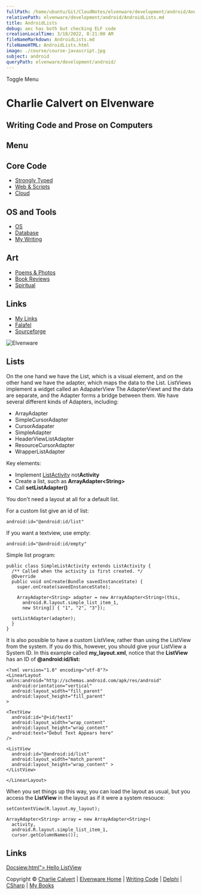 ```yaml
---
fullPath: /home/ubuntu/Git/CloudNotes/elvenware/development/android/AndroidLists.md
relativePath: elvenware/development/android/AndroidLists.md
title: AndroidLists
debug: aec has both but checking ELF code
creationLocalTime: 3/18/2022, 8:21:00 AM
fileNameMarkdown: AndroidLists.md
fileNameHTML: AndroidLists.html
image: ./course/course-javascript.jpg
subject: android
queryPath: elvenware/development/android/
---
```


<!-- toc -->
<!-- tocstop -->

Toggle Menu

Charlie Calvert on Elvenware
============================

Writing Code and Prose on Computers
-----------------------------------

Menu
----

Core Code
---------

-   [Strongly Typed](../index.html)
-   [Web & Scripts](../web/index.html)
-   [Cloud](../cloud/index.shtml)

OS and Tools
------------

-   [OS](../../os/index.html)
-   [Database](../database/index.html)
-   [My Writing](../../books/index.html)

Art
---

-   [Poems & Photos](../../Art/index.html)
-   [Book Reviews](../../books/reading/index.html)
-   [Spiritual](../../spirit/index.html)

Links
-----

-   [My Links](../../links.html)
-   [Falafel](http://www.falafel.com/)
-   [Sourceforge](http://sourceforge.net/projects/elvenware/)

![Elvenware](../../images/elvenwarelogo.png)

Lists
-----

On the one hand we have the List, which is a visual element, and on the
other hand we have the adapter, which maps the data to the List.
ListViews implement a widget called an AdapaterView The AdapterViewt and
the data are separate, and the Adapter forms a bridge between them. We
have several different kinds of Adapters, including:

-   ArrayAdapter
-   SimpleCursorAdapter
-   CursorAdapater
-   SimpleAdapter
-   HeaderViewListAdapter
-   ResourceCursorAdapter
-   WrapperListAdapter

Key elements:

-   Implement
    [ListActivity](http://developer.android.com/reference/android/app/ListActivity.html)
    not**Activity**
-   Create a list, such as **ArrayAdapter\<String\>**
-   Call **setListAdapter()**

You don't need a layout at all for a default list.

For a custom list give an id of list:

``` {.code}
android:id="@android:id/list"
```

If you want a textview, use empty:

``` {.code}
android:id="@android:id/empty"
```

Simple list program:

``` {.code}
public class SimpleListActivity extends ListActivity {
  /** Called when the activity is first created. */
  @Override
  public void onCreate(Bundle savedInstanceState) {
    super.onCreate(savedInstanceState); 

    ArrayAdapter<String> adapter = new ArrayAdapter<String>(this, 
      android.R.layout.simple_list_item_1, 
      new String[] { "1", "2", "3"});
 
  setListAdapter(adapter);
  }
}
```

It is also possible to have a custom ListView, rather than using the
ListView from the system. If you do this, however, you should give your
ListView a System ID. In this example called **my\_layout.xml**, notice
that the **ListView** has an ID of **@android:id/list:**

    <?xml version="1.0" encoding="utf-8"?>
    <LinearLayout xmlns:android="http://schemas.android.com/apk/res/android"
      android:orientation="vertical"
      android:layout_width="fill_parent"
      android:layout_height="fill_parent"
    >

    <TextView 
      android:id="@+id/text1"
      android:layout_width="wrap_content" 
      android:layout_height="wrap_content" 
      android:text="Debut Text Appears here"
    />

    <ListView
      android:id="@android:id/list"
      android:layout_width="match_parent"
      android:layout_height="wrap_content" >
    </ListView>

    </LinearLayout>

When you set things up this way, you can load the layout as usual, but
you access the **ListView** in the layout as if it were a system
resouce:

``` {.code}
setContentView(R.layout.my_layout);
        
ArrayAdapter<String> array = new ArrayAdapter<String>(
  activity, 
  android.R.layout.simple_list_item_1,
  cursor.getColumnNames());
```

Links
-----

[Docsiew.html"\> Hello
ListView](http://developer.android.com/reference/android/app/ListActivity.html)

Copyright © [Charlie Calvert](../../index.html) | [Elvenware
Home](../../index.html) | [Writing Code](../index.html) |
[Delphi](../delphi/index.html) | [CSharp](../csharp/index.html) | [My
Books](../../books/index.html)

